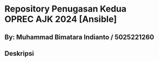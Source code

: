# Repository Penugasan Kedua OPREC AJK 2024 [Ansible]

## By: Muhammad Bimatara Indianto / 5025221260

## Deskripsi 